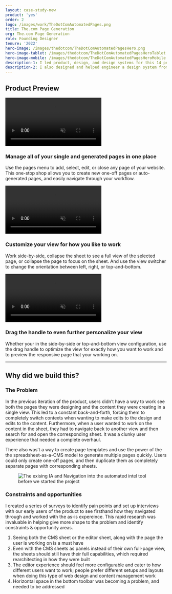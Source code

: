 ```yaml
---
layout: case-study-new
product: 'yes'
order: 2
logo: /images/work/TheDotComAutomatedPages.png
title: The.com Page Generation
org: The.com Page Generation
role: Founding Designer
tenure: '2022'
hero-image: /images/thedotcom/TheDotComAutomatedPagesHero.png
hero-image-tablet: /images/thedotcom/TheDotComAutomatedPagesHeroTablet.png
hero-image-mobile: /images/thedotcom/TheDotComAutomatedPagesHeroMobile.png
description-1: I led product, design, and design systems for this 14 person startup. The.com is a no- to low-code sheet-based website builder and CMS tool. I helped them learn from their existing customers through generative and evaluative research, iterate and improve on their core product, and design a completely new feature & product surface area called Page Generation.
description-2: I also designed and helped engineer a design system from scratch—typography and type scales, 0–10 color ramps, spacing units, iconography, and complex components—in both Figma and React. The Page Generation project enabled the team to sign big-name customers such as Adobe and Ramp, and succesfully find product-market fit.
---
```


<div class="c-wrap__project" markdown=1>

## Product Preview

</div>

<div class="c-media c-media--border">
  <video src="../../images/thedotcom/TheDotComPageMenu.mp4" loop autoplay muted playsinline></video>
</div>

<div class="c-wrap__project c-wrap__project--preview" markdown=1>

### Manage all of your single and generated pages in one place
Use the pages menu to add, select, edit, or close any page of your website. This one-stop shop allows you to create new one-off pages or auto-generated pages, and easily navigate through your workflow.

</div>

<div class="c-media c-media--border">
  <video src="../../images/thedotcom/TheDotComViewSwitcher.mp4" loop autoplay muted playsinline></video>
</div>

<div class="c-wrap__project c-wrap__project--preview" markdown=1>

### Customize your view for how you like to work
Work side-by-side, collapse the sheet to see a full view of the selected page, or collapse the page to focus on the sheet. And use the view switcher to change the orientation between left, right, or top-and-bottom.

</div>

<div class="c-media c-media--border">
  <video src="../../images/thedotcom/TheDotComDragHandle.mp4" loop autoplay muted playsinline></video>
</div>

<div class="c-wrap__project c-wrap__project--preview" markdown=1>

### Drag the handle to even further personalize your view
Whether your in the side-by-side or top-and-bottom view configuration, use the drag handle to optimize the view for exactly how you want to work and to preview the responsive page that your working on.

</div>

<hr>

<div class="c-wrap__project" markdown=1>

## Why did we build this?
### The Problem
In the previous iteration of the product, users didn’t have a way to work see both the pages they were designing and the content they were creating in a single view. This led to a constant back-and-forth, forcing them to completely switch contexts when wanting to make edits to the design and edits to the content. Furthermore, when a user wanted to work on the content in the sheet, they had to navigate back to another view and then search for and open the corresponding sheet. It was a clunky user experience that needed a complete overhaul.

There also was’t a way to create page templates and use the power of the the spreadsheet-as-a-CMS model to generate multiple pages quickly. Users could only create one-off pages, and then duplicate them as completely separate pages with corresponding sheets.

</div>

<figure>
  <picture>
    <source media="(min-width: 48em)" srcset="../../images/thedotcom/TheProblem@2x.png"/>
    <img class="c-media c-media--padding c-media--border" src="../../images/thedotcom/TheProblem.png" alt="The exising IA and Navigation into the automated intel tool before we started the project"/>
  </picture>
</figure>

<div class="c-wrap__project" markdown=1>

### Constraints and opportunities
I created a series of surveys to identify pain points and set up interviews with our early users of the product to see firsthand how they navigated through and worked with the as-is expereince. This rapid research was invaluable in helping give more shape to the problem and identify constraints & opportunity areas.

1. Seeing both the CMS sheet or the editor sheet, along with the page the user is working on is a must have
1. Even with the CMS sheets as panels instead of their own full-page view, the sheets should still have their full capabilities, which required rearchitecting in how they were built
1. The editor experience should feel more configurable and cater to how different users want to work; people prefer different setups and layouts when doing this type of web design and content management work
1. Horizontal space in the bottom toolbar was becoming a problem, and needed to be addressed

</div>